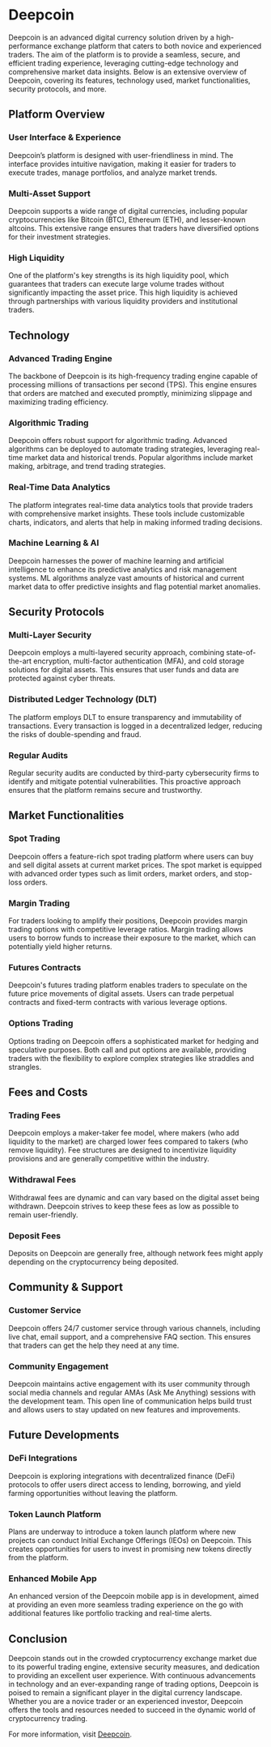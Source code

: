 # Deepcoin

Deepcoin is an advanced digital currency solution driven by a high-performance exchange platform that caters to both novice and experienced traders. The aim of the platform is to provide a seamless, secure, and efficient trading experience, leveraging cutting-edge technology and comprehensive market data insights. Below is an extensive overview of Deepcoin, covering its features, technology used, market functionalities, security protocols, and more.

## Platform Overview

### User Interface & Experience
Deepcoin’s platform is designed with user-friendliness in mind. The interface provides intuitive navigation, making it easier for traders to execute trades, manage portfolios, and analyze market trends.

### Multi-Asset Support
Deepcoin supports a wide range of digital currencies, including popular cryptocurrencies like Bitcoin (BTC), Ethereum (ETH), and lesser-known altcoins. This extensive range ensures that traders have diversified options for their investment strategies.

### High Liquidity
One of the platform's key strengths is its high liquidity pool, which guarantees that traders can execute large volume trades without significantly impacting the asset price. This high liquidity is achieved through partnerships with various liquidity providers and institutional traders.

## Technology

### Advanced Trading Engine
The backbone of Deepcoin is its high-frequency trading engine capable of processing millions of transactions per second (TPS). This engine ensures that orders are matched and executed promptly, minimizing slippage and maximizing trading efficiency.

### Algorithmic Trading
Deepcoin offers robust support for algorithmic trading. Advanced algorithms can be deployed to automate trading strategies, leveraging real-time market data and historical trends. Popular algorithms include market making, arbitrage, and trend trading strategies.

### Real-Time Data Analytics
The platform integrates real-time data analytics tools that provide traders with comprehensive market insights. These tools include customizable charts, indicators, and alerts that help in making informed trading decisions.

### Machine Learning & AI
Deepcoin harnesses the power of machine learning and artificial intelligence to enhance its predictive analytics and risk management systems. ML algorithms analyze vast amounts of historical and current market data to offer predictive insights and flag potential market anomalies.

## Security Protocols

### Multi-Layer Security
Deepcoin employs a multi-layered security approach, combining state-of-the-art encryption, multi-factor authentication (MFA), and cold storage solutions for digital assets. This ensures that user funds and data are protected against cyber threats.

### Distributed Ledger Technology (DLT)
The platform employs DLT to ensure transparency and immutability of transactions. Every transaction is logged in a decentralized ledger, reducing the risks of double-spending and fraud.

### Regular Audits
Regular security audits are conducted by third-party cybersecurity firms to identify and mitigate potential vulnerabilities. This proactive approach ensures that the platform remains secure and trustworthy.

## Market Functionalities

### Spot Trading
Deepcoin offers a feature-rich spot trading platform where users can buy and sell digital assets at current market prices. The spot market is equipped with advanced order types such as limit orders, market orders, and stop-loss orders.

### Margin Trading
For traders looking to amplify their positions, Deepcoin provides margin trading options with competitive leverage ratios. Margin trading allows users to borrow funds to increase their exposure to the market, which can potentially yield higher returns.

### Futures Contracts
Deepcoin's futures trading platform enables traders to speculate on the future price movements of digital assets. Users can trade perpetual contracts and fixed-term contracts with various leverage options.

### Options Trading
Options trading on Deepcoin offers a sophisticated market for hedging and speculative purposes. Both call and put options are available, providing traders with the flexibility to explore complex strategies like straddles and strangles.

## Fees and Costs

### Trading Fees
Deepcoin employs a maker-taker fee model, where makers (who add liquidity to the market) are charged lower fees compared to takers (who remove liquidity). Fee structures are designed to incentivize liquidity provisions and are generally competitive within the industry.

### Withdrawal Fees
Withdrawal fees are dynamic and can vary based on the digital asset being withdrawn. Deepcoin strives to keep these fees as low as possible to remain user-friendly.

### Deposit Fees
Deposits on Deepcoin are generally free, although network fees might apply depending on the cryptocurrency being deposited.

## Community & Support

### Customer Service
Deepcoin offers 24/7 customer service through various channels, including live chat, email support, and a comprehensive FAQ section. This ensures that traders can get the help they need at any time.

### Community Engagement
Deepcoin maintains active engagement with its user community through social media channels and regular AMAs (Ask Me Anything) sessions with the development team. This open line of communication helps build trust and allows users to stay updated on new features and improvements.

## Future Developments

### DeFi Integrations
Deepcoin is exploring integrations with decentralized finance (DeFi) protocols to offer users direct access to lending, borrowing, and yield farming opportunities without leaving the platform.

### Token Launch Platform
Plans are underway to introduce a token launch platform where new projects can conduct Initial Exchange Offerings (IEOs) on Deepcoin. This creates opportunities for users to invest in promising new tokens directly from the platform.

### Enhanced Mobile App
An enhanced version of the Deepcoin mobile app is in development, aimed at providing an even more seamless trading experience on the go with additional features like portfolio tracking and real-time alerts.

## Conclusion
Deepcoin stands out in the crowded cryptocurrency exchange market due to its powerful trading engine, extensive security measures, and dedication to providing an excellent user experience. With continuous advancements in technology and an ever-expanding range of trading options, Deepcoin is poised to remain a significant player in the digital currency landscape. Whether you are a novice trader or an experienced investor, Deepcoin offers the tools and resources needed to succeed in the dynamic world of cryptocurrency trading.

For more information, visit [Deepcoin](https://deepcoin.com).